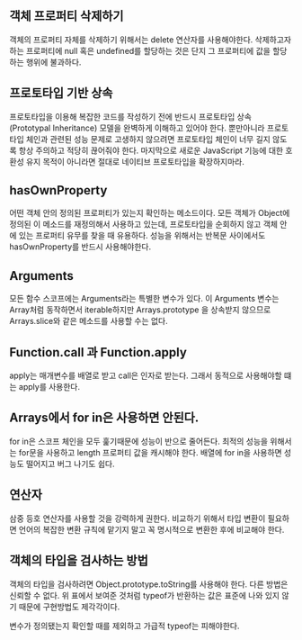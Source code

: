 ## 객체 프로퍼티 삭제하기
객체의 프로퍼티 자체를 삭제하기 위해서는 delete 연산자를 사용해야한다.
삭제하고자 하는 프로퍼티에 null 혹은 undefined를 할당하는 것은 단지 그 프로퍼티에 값을 할당하는 행위에 불과하다.

## 프로토타입 기반 상속
프로토타입을 이용해 복잡한 코드를 작성하기 전에 반드시 프로토타입 상속 (Prototypal Inheritance) 모델을 완벽하게 이해하고 있어야 한다. 뿐만아니라 프로토타입 체인과 관련된 성능 문제로 고생하지 않으려면 프로토타입 체인이 너무 길지 않도록 항상 주의하고 적당히 끊어줘야 한다. 마지막으로 새로운 JavaScript 기능에 대한 호환성 유지 목적이 아니라면 절대로 네이티브 프로토타입을 확장하지마라.

## hasOwnProperty
어떤 객체 안의 정의된 프로퍼티가 있는지 확인하는 메소드이다. 모든 객체가 Object에 정의된 이 메소드를 재정의해서 사용하고 있는데, 프로토타입을 순회하지 않고 객체 안에 있는 프로퍼티 유무를 찾을 때 유용하다.
성능을 위해서는 반복문 사이에서도 hasOwnProperty를 반드시 사용해야한다.

## Arguments
모든 함수 스코프에는 Arguments라는 특별한 변수가 있다.
이 Arguments 변수는 Array처럼 동작하면서 iterable하지만 Arrays.prototype 을 상속받지 않으므로 Arrays.slice와 같은 메소드를 사용할 수는 없다.

## Function.call 과 Function.apply
apply는 매개변수를 배열로 받고 call은 인자로 받는다.
그래서 동적으로 사용해야할 떄는 apply를 사용한다.

## Arrays에서 for in은 사용하면 안된다.
for in은 스코프 체인을 모두 훑기때문에 성능이 반으로 줄어든다.
최적의 성능을 위해서는 for문을 사용하고 length 프로퍼티 값을 캐시해야 한다. 배열에 for in을 사용하면 성능도 떨어지고 버그 나기도 쉽다.

## 연산자
삼중 등호 연산자를 사용할 것을 강력하게 권한다. 비교하기 위해서 타입 변환이 필요하면 언어의 복잡한 변환 규칙에 맡기지 말고 꼭 명시적으로 변환한 후에 비교해야 한다.

## 객체의 타입을 검사하는 방법
객체의 타입을 검사하려면 Object.prototype.toString를 사용해야 한다. 다른 방법은 신뢰할 수 없다. 위 표에서 보여준 것처럼 typeof가 반환하는 값은 표준에 나와 있지 않기 때문에 구현방법도 제각각이다.

변수가 정의됐는지 확인할 때를 제외하고 가급적 typeof는 피해야한다.
